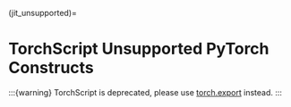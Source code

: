 (jit_unsupported)=

# TorchScript Unsupported PyTorch Constructs

:::{warning}
TorchScript is deprecated, please use
[torch.export](https://docs.pytorch.org/docs/stable/export.html) instead.
:::
